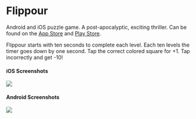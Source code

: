 # Flippour

Android and iOS puzzle game. A post-apocalyptic, exciting thriller. Can be found on the [App Store](https://itunes.apple.com/us/app/flippour/id1223271957?ls=1&mt=8) and [Play Store](https://play.google.com/store/apps/details?id=com.flippour).

Flippour starts with ten seconds to complete each level. Each ten levels the timer goes down by one second. Tap the correct colored square for +1. Tap incorrectly and get -10!

#### iOS Screenshots

![](https://raw.githubusercontent.com/mini-eggs/Flippour/master/artwork/ios_screenshots/ios_screenshots.png)

#### Android Screenshots

![](https://raw.githubusercontent.com/mini-eggs/Flippour/master/artwork/android_screenshots/android_screenshots.png)